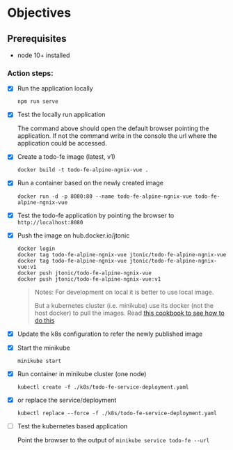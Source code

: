 # Objectives

## Prerequisites

- node 10+ installed

### Action steps:

- [x] Run the application locally

    `npm run serve`
    
- [x] Test the locally run application

    The command above should open the default browser pointing the application.
    If not the command write in the console the url where the application could be accessed.
    
- [x] Create a todo-fe image (latest, v1)

    `docker build -t todo-fe-alpine-ngnix-vue .`

- [x] Run a container based on the newly created image

    `docker run -d -p 8080:80 --name todo-fe-alpine-ngnix-vue todo-fe-alpine-ngnix-vue`

- [x] Test the todo-fe application by pointing the browser to `http://localhost:8080`

- [x] Push the image on hub.docker.io/jtonic

    ```shell script
    docker login
    docker tag todo-fe-alpine-ngnix-vue jtonic/todo-fe-alpine-ngnix-vue
    docker tag todo-fe-alpine-ngnix-vue jtonic/todo-fe-alpine-ngnix-vue:v1
    docker push jtonic/todo-fe-alpine-ngnix-vue
    docker push jtonic/todo-fe-alpine-ngnix-vue:v1
    ```
    > Notes: For development on local it is better to use local image. 
    >
    > But a kubernetes cluster (i.e. minikube) use its docker (not the host docker) to pull the images.
    > Read [this cookbook to see how to do this](../docs/cookbooks/cloud.md#recipe-1) 

- [x] Update the k8s configuration to refer the newly published image

- [x] Start the minikube

    `minikube start`

- [x] Run container in minikube cluster (one node)

    `kubectl create -f ./k8s/todo-fe-service-deployment.yaml`
    
- [x] or replace the service/deployment

    `kubectl replace --force -f ./k8s/todo-fe-service-deployment.yaml`

- [ ] Test the kubernetes based application

    Point the browser to the output of `minikube service todo-fe --url`
    